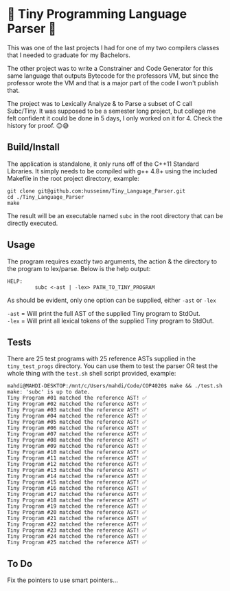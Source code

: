 # 💽 Tiny Programming Language Parser 💽

This was one of the last projects I had for one of my two compilers classes that I needed to graduate for my Bachelors.

The other project was to write a Constrainer and Code Generator for this same language that outputs Bytecode for the professors VM, but since the professor wrote the VM and that is a major part of the code I won't publish that.

The project was to Lexically Analyze & to Parse a subset of C call Subc/Tiny. It was supposed to be a semester long project, but college me felt confident it could be done in 5 days, I only worked on it for 4. Check the history for proof. 😉😅

## Build/Install

The application is standalone, it only runs off of the C++11 Standard Libraries. It simply needs to be compiled with g++ 4.8+ using the included Makefile in the root project directory, example:

```shell
git clone git@github.com:husseinm/Tiny_Language_Parser.git
cd ./Tiny_Language_Parser
make
```

The result will be an executable named `subc` in the root directory that can be directly executed.

## Usage

The program requires exactly two arguments, the action & the directory to the program to lex/parse. Below is the help output:

```shell
HELP:
         subc <-ast | -lex> PATH_TO_TINY_PROGRAM
```

As should be evident, only one option can be supplied, either `-ast` or `-lex`

`-ast` = Will print the full AST of the supplied Tiny program to StdOut.  
`-lex` = Will print all lexical tokens of the supplied Tiny program to StdOut.

## Tests

There are 25 test programs with 25 reference ASTs supplied in the `tiny_test_progs` directory. You can use them to test the parser OR test the whole thing with the `test.sh` shell script provided, example:

```shell
mahdi@MAHDI-DESKTOP:/mnt/c/Users/mahdi/Code/COP4020$ make && ./test.sh
make: 'subc' is up to date.
Tiny Program #01 matched the reference AST! ✅
Tiny Program #02 matched the reference AST! ✅
Tiny Program #03 matched the reference AST! ✅
Tiny Program #04 matched the reference AST! ✅
Tiny Program #05 matched the reference AST! ✅
Tiny Program #06 matched the reference AST! ✅
Tiny Program #07 matched the reference AST! ✅
Tiny Program #08 matched the reference AST! ✅
Tiny Program #09 matched the reference AST! ✅
Tiny Program #10 matched the reference AST! ✅
Tiny Program #11 matched the reference AST! ✅
Tiny Program #12 matched the reference AST! ✅
Tiny Program #13 matched the reference AST! ✅
Tiny Program #14 matched the reference AST! ✅
Tiny Program #15 matched the reference AST! ✅
Tiny Program #16 matched the reference AST! ✅
Tiny Program #17 matched the reference AST! ✅
Tiny Program #18 matched the reference AST! ✅
Tiny Program #19 matched the reference AST! ✅
Tiny Program #20 matched the reference AST! ✅
Tiny Program #21 matched the reference AST! ✅
Tiny Program #22 matched the reference AST! ✅
Tiny Program #23 matched the reference AST! ✅
Tiny Program #24 matched the reference AST! ✅
Tiny Program #25 matched the reference AST! ✅
```

## To Do

Fix the pointers to use smart pointers...
